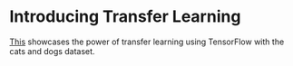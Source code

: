 # Introducing Transfer Learning

[This](https://nbviewer.jupyter.org/github/joyadauche/introducing-transfer-learning/blob/master/1.ipynb) showcases the power of transfer learning using TensorFlow with the cats and dogs dataset.
